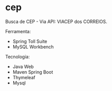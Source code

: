 # cep
Busca de CEP - Via API: VIACEP dos CORREIOS.

Ferramenta:
- Spring Toll Suite
- MySQL Workbench 

Tecnologia:
- Java Web
- Maven Spring Boot
- Thymeleaf
- Mysql
